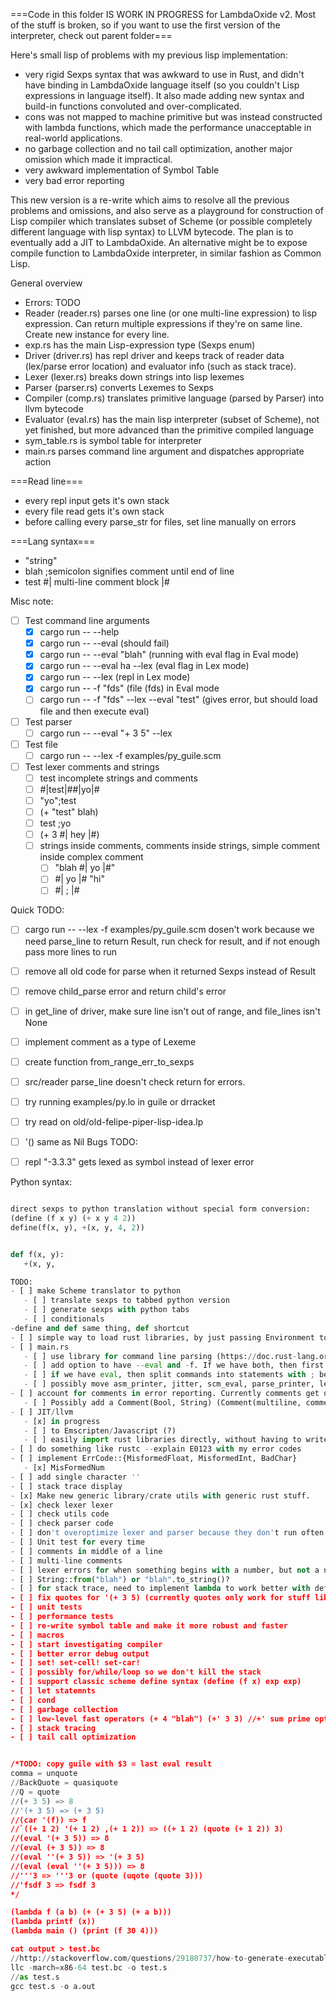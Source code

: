 

===Code in this folder IS WORK IN PROGRESS for LambdaOxide v2. Most of the stuff is broken, so if you want to use the first version of the interpreter, check out parent folder===


Here's small lisp of problems with my previous lisp implementation:
- very rigid Sexps syntax that was awkward to use in Rust, and didn't have binding in LambdaOxide language itself (so you couldn't Lisp expressions in language itself). It also made adding new syntax and build-in functions convoluted and over-complicated.
- cons was not mapped to machine primitive but was instead constructed with lambda functions, which made the performance unacceptable in real-world applications.
- no garbage collection and no tail call optimization, another major omission which made it impractical.
- very awkward implementation of Symbol Table
- very bad error reporting

This new version is a re-write which aims to resolve all the previous problems and omissions, and also serve as a playground for construction of Lisp compiler which translates subset of Scheme (or possible completely different language with lisp syntax) to LLVM bytecode. The plan is to eventually add a JIT to LambdaOxide. An alternative might be to expose compile function to LambdaOxide interpreter, in similar fashion as Common Lisp.

General overview
- Errors: TODO
- Reader (reader.rs) parses one line (or one multi-line expression) to lisp expression. Can return multiple expressions if they're on same line. Create new instance for every line.
- exp.rs has the main Lisp-expression type (Sexps enum)
- Driver (driver.rs) has repl driver and keeps track of reader data (lex/parse error location) and evaluator info (such as stack trace).
- Lexer (lexer.rs) breaks down strings into lisp lexemes
- Parser (parser.rs) converts Lexemes to Sexps
- Compiler (comp.rs) translates primitive language (parsed by Parser) into llvm bytecode
- Evaluator (eval.rs) has the main lisp interpreter (subset of Scheme), not yet finished, but more advanced than the primitive compiled language
- sym_table.rs is symbol table for interpreter
- main.rs parses command line argument and dispatches appropriate action

===Read line===
- every repl input gets it's own stack
- every file read gets it's own stack
- before calling every parse_str for files, set line manually on errors

===Lang syntax===
- "string"
- blah ;semicolon signifies comment until end of line
- test #| multi-line comment block |#

Misc note:
- [ ] Test command line arguments
   - [x] cargo run -- --help
   - [x] cargo run -- --eval (should fail)
   - [x] cargo run -- --eval "blah" (running with eval flag in Eval mode)
   - [x] cargo run -- --eval ha --lex (eval flag in Lex mode)
   - [x] cargo run -- --lex (repl in Lex mode)
   - [x] cargo run -- -f "fds" (file (fds) in Eval mode
   - [ ] cargo run -- -f "fds" --lex --eval "test" (gives error, but should load file and then execute eval)
- [ ] Test parser
   - [ ] cargo run -- --eval "+ 3 5" --lex
- [ ] Test file
   - [ ] cargo run -- --lex -f examples/py_guile.scm
- [ ] Test lexer comments and strings
   - [ ] test incomplete strings and comments
   - [ ] #|test|##|yo|#
   - [ ] "yo";test
   - [ ] (+ "test" blah)
   - [ ] test ;yo
   - [ ] (+ 3 #| hey |#)
   - [ ] strings inside comments, comments inside strings, simple comment inside complex comment
      - [ ] "blah #| yo |#"
      - [ ] #| yo |# "hi"
      - [ ] #| ; |#

Quick TODO:
- [ ] cargo run -- --lex -f examples/py_guile.scm dosen't work because we need parse_line to return Result, run check for result, and if not enough pass more lines to run
- [ ] remove all old code for parse when it returned Sexps instead of Result
- [ ] remove child_parse error and return child's error
- [ ] in get_line of driver, make sure line isn't out of range, and file_lines isn't None
- [ ] implement comment as a type of Lexeme
- [ ] create function from_range_err_to_sexps
- [ ] src/reader parse_line doesn't check return for errors.
- [ ] try running examples/py.lo in guile or drracket
- [ ] try read on old/old-felipe-piper-lisp-idea.lp
- [ ] '() same as Nil
Bugs TODO:
- [ ] repl "-3.3.3" gets lexed as symbol instead of lexer error


Python syntax:
```Python

direct sexps to python translation without special form conversion:
(define (f x y) (+ x y 4 2))
define(f(x, y), +(x, y, 4, 2))


def f(x, y):
   +(x, y,

TODO:
- [ ] make Scheme translator to python
   - [ ] translate sexps to tabbed python version
   - [ ] generate sexps with python tabs
   - [ ] conditionals
-define and def same thing, def shortcut
- [ ] simple way to load rust libraries, by just passing Environment to their initializer
- [ ] main.rs
   - [ ] use library for command line parsing (https://doc.rust-lang.org/getopts/getopts/index.html)
   - [ ] add option to have --eval and -f. If we have both, then first load file, then eval
   - [ ] if we have eval, then split commands into statements with ; before passing it on to rest of system
   - [ ] possibly move asm_printer, jitter, scm_eval, parse_printer, lex_printer to driver.rs and make them methods of Driver.
- [ ] account for comments in error reporting. Currently comments get deleted from origin.
   - [ ] Possibly add a Comment(Bool, String) (Comment(multiline, comment_data) enum variant to Lexemes
- [ ] JIT/llvm
   - [x] in progress
   - [ ] to Emscripten/Javascript (?)
   - [ ] easily import rust libraries directly, without having to write wrapper for interpreter
- [ ] do something like rustc --explain E0123 with my error codes
- [ ] implement ErrCode::{MisformedFloat, MisformedInt, BadChar}
   - [x] MisFormedNum
- [ ] add single character ''
- [ ] stack trace display
- [x] Make new generic library/crate utils with generic rust stuff.
- [x] check lexer lexer
- [ ] check utils code
- [ ] check parser code
- [ ] don't overoptimize lexer and parser because they don't run often
- [ ] Unit test for every time
- [ ] comments in middle of a line
- [ ] multi-line comments
- [ ] lexer errors for when something begins with a number, but not a number (0sdf or -32fds or 32..12 or 4-3)
- [ ] String::from("blah") or "blah".to_string()?
- [ ] for stack trace, need to implement lambda to work better with define'd names
- [ ] fix quotes for '(+ 3 5) (currently quotes only work for stuff like 'sdf)
- [ ] unit tests
- [ ] performance tests
- [ ] re-write symbol table and make it more robust and faster
- [ ] macros
- [ ] start investigating compiler
- [ ] better error debug output
- [ ] set! set-cell! set-car!
- [ ] possibly for/while/loop so we don't kill the stack
- [ ] support classic scheme define syntax (define (f x) exp exp)
- [ ] let statemnts
- [ ] cond
- [ ] garbage collection
- [ ] low-level fast operators (+ 4 "blah") (+' 3 3) //+' sum prime optimized version
- [ ] stack tracing
- [ ] tail call optimization


/*TODO: copy guile with $3 = last eval result
comma = unquote
//BackQuote = quasiquote
//Q = quote
//(+ 3 5) => 8
//'(+ 3 5) => (+ 3 5)
//(car '(f)) => f
//`((+ 1 2) '(+ 1 2) ,(+ 1 2)) => ((+ 1 2) (quote (+ 1 2)) 3)
//(eval '(+ 3 5)) => 8
//(eval (+ 3 5)) => 8
//(eval ''(+ 3 5)) => '(+ 3 5)
//(eval (eval ''(+ 3 5))) => 8
//'''3 => '''3 or (quote (uqote (quote 3)))
//'fsdf 3 => fsdf 3
*/

(lambda f (a b) (+ (+ 3 5) (+ a b)))
(lambda printf (x))
(lambda main () (print (f 30 4)))

cat output > test.bc
//http://stackoverflow.com/questions/29180737/how-to-generate-executable-from-llvm-ir
llc -march=x86-64 test.bc -o test.s
//as test.s
gcc test.s -o a.out

